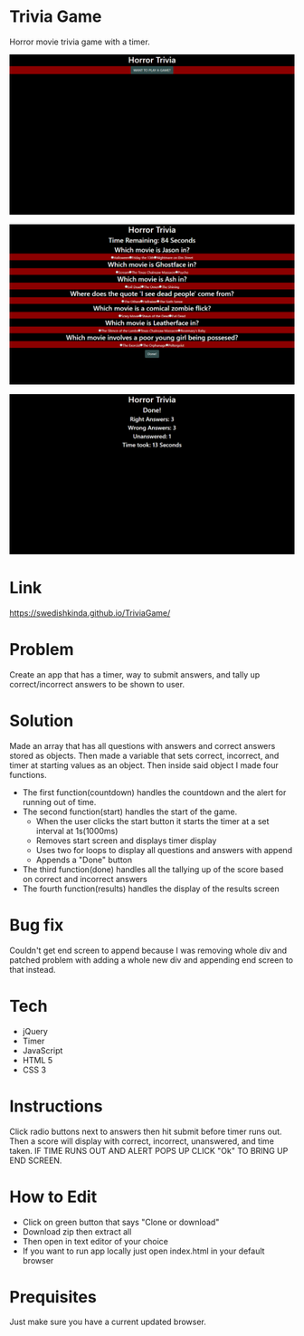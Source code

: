 # Trivia Game
Horror movie trivia game with a timer.

![screenshot1](assets/readmeScreenshots/trivia1.png)

![screenshot2](assets/readmeScreenshots/trivia2.png)

![screenshot3](assets/readmeScreenshots/trivia3.png)


# Link
https://swedishkinda.github.io/TriviaGame/

# Problem
Create an app that has a timer, way to submit answers, and tally up correct/incorrect answers to be shown to user.

# Solution
Made an array that has all questions with answers and correct answers stored as objects. Then made a variable that sets correct, incorrect, and timer at starting values as an object. Then inside said object I made four functions. 
- The first function(countdown) handles the countdown and the alert for running out of time. 
- The second function(start) handles the start of the game.
    - When the user clicks the start button it starts the timer at a set interval at 1s(1000ms)
    - Removes start screen and displays timer display
    - Uses two for loops to display all questions and answers with append
    - Appends a "Done" button
- The third function(done) handles all the tallying up of the score based on correct and incorrect answers
- The fourth function(results) handles the display of the results screen

# Bug fix
Couldn't get end screen to append because I was removing whole div and patched problem with adding a whole new div and appending end screen to that instead.

# Tech
- jQuery
- Timer
- JavaScript
- HTML 5
- CSS 3

# Instructions
Click radio buttons next to answers then hit submit before timer runs out. Then a score will display with correct, incorrect, unanswered, and time taken. IF TIME RUNS OUT AND ALERT POPS UP CLICK "Ok" TO BRING UP END SCREEN.

# How to Edit
- Click on green button that says "Clone or download"
- Download zip then extract all
- Then open in text editor of your choice
- If you want to run app locally just open index.html in your default browser

# Prequisites
Just make sure you have a current updated browser.
